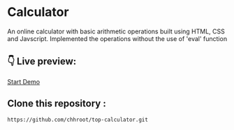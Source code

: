 # Calculator

An online calculator with basic arithmetic operations built using HTML, CSS and Javscript. Implemented the operations without the use of 'eval' function

## :point_down: Live preview:

[Start Demo](https://chhroot.github.io/top-calculator/)

## Clone this repository :

`https://github.com/chhroot/top-calculator.git`



